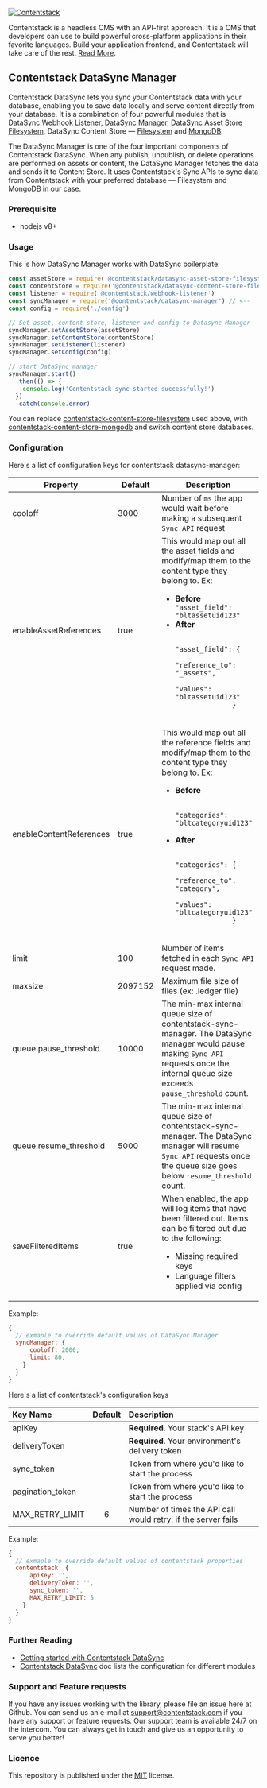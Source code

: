 [![Contentstack](https://www.contentstack.com/docs/static/images/contentstack.png)](https://www.contentstack.com/)

Contentstack is a headless CMS with an API-first approach. It is a CMS that developers can use to build powerful cross-platform applications in their favorite languages. Build your application frontend, and Contentstack will take care of the rest. [Read More](https://www.contentstack.com/).

## Contentstack DataSync Manager

Contentstack DataSync lets you sync your Contentstack data with your database, enabling you to save data locally and serve content directly from your database. It is a combination of four powerful modules that is [DataSync Webhook Listener](https://github.com/contentstack/webhook-listener), [DataSync Manager](https://github.com/contentstack/datasync-manager), [DataSync Asset Store Filesystem](https://github.com/contentstack/datasync-asset-store-filesystem), DataSync Content Store — [Filesystem](https://github.com/contentstack/datasync-content-store-filesystem) and [MongoDB](https://github.com/contentstack/datasync-content-store-filesystem).

The DataSync Manager is one of the four important components of Contentstack DataSync. When any publish, unpublish, or delete operations are performed on assets or content, the DataSync Manager fetches the data and sends it to Content Store. It uses Contentstack's Sync APIs to sync data from Contentstack with your preferred database — Filesystem and MongoDB in our case.

### Prerequisite
- nodejs v8+

### Usage

This is how DataSync Manager works with DataSync boilerplate:

```js
const assetStore = require('@contentstack/datasync-asset-store-filesystem')
const contentStore = require('@contentstack/datasync-content-store-filesystem')
const listener = require('@contentstack/webhook-listener')
const syncManager = require('@contentstack/datasync-manager') // <--
const config = require('./config')

// Set asset, content store, listener and config to Datasync Manager
syncManager.setAssetStore(assetStore)
syncManager.setContentStore(contentStore)
syncManager.setListener(listener)
syncManager.setConfig(config)

// start DataSync manager
syncManager.start()
  .then(() => {
    console.log('Contentstack sync started successfully!')
  })
  .catch(console.error)
```
You can replace [contentstack-content-store-filesystem]() used above, with [contentstack-content-store-mongodb]() and switch content store databases.

### Configuration

Here's a list of configuration keys for contentstack datasync-manager:

<table>
  <thead>
    <tr>
      <th>Property</th>
      <th>Default</th>
      <th>Description</th>
    </tr>
  </thead>
  <tbody>
    <tr>
      <td>cooloff</td>
      <td>3000</td>
      <td>Number of <code>ms</code> the app would wait before making a subsequent <code>Sync API</code> request</td>
    </tr>
    <tr>
      <td>enableAssetReferences</td>
      <td>true</td>
      <td>
        This would map out all the asset fields and modify/map them to the content type they belong to. Ex:
        <ul>
          <li><strong>Before</strong></li>
            <code>"asset_field": "bltassetuid123"</code>
          <li><strong>After</strong></li>
            <code>
              "asset_field": {
                "reference_to": "_assets",
                "values": "bltassetuid123"
              }
            </code>
        </ul>
      </td>
    </tr>
    <tr>
      <td>enableContentReferences</td>
      <td>true</td>
      <td>
        This would map out all the reference fields and modify/map them to the content type they belong to. Ex:
        <ul>
          <li><strong>Before</strong></li>
            <code>
              "categories": "bltcategoryuid123"
            </code>
          <li><strong>After</strong></li>
            <code>
              "categories": {
                "reference_to": "category",
                "values": "bltcategoryuid123"
              }
            </code>
        </ul>
      </td>
    </tr>
    <tr>
      <td>limit</td>
      <td>100</td>
      <td>Number of items fetched in each <code>Sync API</code> request made.</td>
    </tr>
    <tr>
      <td>maxsize</td>
      <td>2097152</td>
      <td>Maximum file size of files (ex: .ledger file)</td>
    </tr>
    <tr>
      <td>queue.pause_threshold</td>
      <td>
        10000
      </td>
      <td>The min-max internal queue size of contentstack-sync-manager. The DataSync manager would pause making <code>Sync API</code> requests once the internal queue size exceeds <code>pause_threshold</code> count.</td>
    </tr>
    <tr>
      <td>queue.resume_threshold</td>
      <td>
        5000
      </td>
      <td>The min-max internal queue size of contentstack-sync-manager. The DataSync manager will resume <code>Sync API</code> requests once the queue size goes below <code>resume_threshold</code> count.</td>
    </tr>
    <tr>
      <td>saveFilteredItems</td>
      <td>
        true
      </td>
      <td>
        When enabled, the app will log items that have been filtered out. Items can be filtered out due to the following:
        <ul>
          <li>Missing required keys</li>
          <li>Language filters applied via config</li>
        </ul>
      </td>
    </tr>
  </tbody>
</table>

Example: 

```js
{
  // exmaple to override default values of DataSync Manager
  syncManager: {
      cooloff: 2000,
      limit: 80,
    }
  }
}
```

Here's a list of contentstack's configuration keys

| Key Name | Default | Description |
| :--- |:---:| :---|
| apiKey | | **Required**. Your stack's API key |
| deliveryToken | | **Required**. Your environment's delivery token |
| sync_token | | Token from where you'd like to start the process |
| pagination_token | | Token from where you'd like to start the process |
| MAX_RETRY_LIMIT | 6 | Number of times the API call would retry, if the server fails |

Example:

```js
{
  // exmaple to override default values of contentstack properties
  contentstack: {
      apiKey: '',
      deliveryToken: '',
      sync_token: '',
      MAX_RETRY_LIMIT: 5
    }
  }
}
```

### Further Reading

- [Getting started with Contentstack DataSync](https://www.contentstack.com/docs/guide/synchronization/contentstack-datasync)
- [Contentstack DataSync](https://www.contentstack.com/docs/guide/synchronization/contentstack-datasync/configuration-files-for-contentstack-datasync) doc lists the configuration for different modules


### Support and Feature requests

If you have any issues working with the library, please file an issue here at Github.
You can send us an e-mail at support@contentstack.com if you have any support or feature requests. Our support team is available 24/7 on the intercom. You can always get in touch and give us an opportunity to serve you better!


### Licence

This repository is published under the [MIT](LICENSE) license.